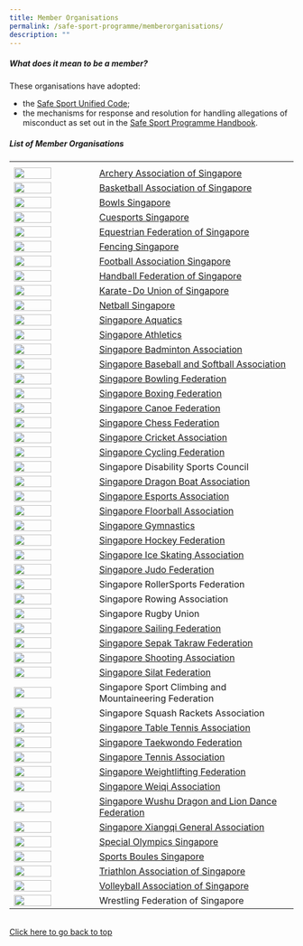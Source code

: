 ```yaml
---
title: Member Organisations
permalink: /safe-sport-programme/memberorganisations/
description: ""
---
```

##### **What does it mean to be a member?**


These organisations have adopted:  
* the [Safe Sport Unified Code](https://www.safesport.sg/files/Safe%20Sport%20Unified%20Code%20v4.pdf);  
* the mechanisms for response and resolution for handling allegations of misconduct as set out in the [Safe Sport Programme Handbook](https://www.safesport.sg/files/Safe%20Sport%20Programme%20Handbook%20101.pdf).
 

 
##### **List of Member Organisations**
<table>
	<tbody><tr style="height:30%"></tr><tr><th style="width:30%"></th><th style="width:70%"></th>		
		</tr><tr><td><img src="/images/archery.png" style="height:100%; width:70%"></td><td><a href="https://archerysingapore.org.sg/high-performance/safe-sport">Archery Association of Singapore</a></td></tr>
		<tr><td><img src="/images/basketball.jpg" style="height:100%; width:70%"></td><td><a href="https://bas.org.sg/uploads/sites/bas/Policy%20-%20Safe%20Sport%2020230118.pdf">Basketball Association of Singapore</a></td></tr>	
		<tr><td><img src="/images/bowls%20sg%20logo.png" style="height:100%; width:70%"></td><td><a href="https://www.bowlssingapore.org/safe-sport-policy/">Bowls Singapore</a></td></tr>
		<tr><td><img src="/images/cuesports%20logo.png" style="height:100%; width:70%"></td><td><a href="http://cuesports.org.sg/safe-sport-policy/">Cuesports Singapore</a></td></tr>	
		<tr><td><img src="/images/efs%20logo.png" style="height:100%; width:70%"></td><td><a href="https://equestrianfederationsg.com/safe-sports-policy">Equestrian Federation of Singapore</a></td></tr>
		<tr><td><img src="/images/fs%20logo.png" style="height:100%; width:70%"></td><td><a href="https://www.fencingsingapore.org.sg/safe-sport/#">Fencing Singapore</a></td></tr>
				<tr><td><img src="/images/football.png" style="height:100%; width:70%"></td><td><a href="https://fas.org.sg/wp-content/uploads/2023/03/Safe-Sport-Policy_Football-Association-of-Singapore.pdf">Football Association Singapore</a></td></tr>	
				<tr><td><img src="/images/logos/Blue%20Pic%20Only.png" style="height:100%; width:70%"></td><td><a href="https://www.hfs.org.sg/_files/ugd/00c9dc_1a04c9d2f00c432cb5eb9b8417a6a9c9.pdf">Handball Federation of Singapore</a></td></tr>			
				<tr><td><img src="/images/karate.jpg" style="height:100%; width:70%"></td><td><a href="http://kus.org.sg/KUSSafeSport.pdf">Karate-Do Union of Singapore</a></td></tr>				
		<tr><td><img src="/images/netball%20logo.png" style="height:100%; width:70%"></td><td><a href="https://www.netball.org.sg/wp-content/uploads/2023/02/NETBALL-SINGAPORE-SAFE-SPORT-PROGRAMME-updated-2-Nov-2022-002_Safe-Sport-inputs-003-desktop-1.pdf">Netball Singapore</a></td></tr>
				<tr><td><img src="/images/aquatics%20saq.png" style="height:100%; width:70%"></td><td><a href="https://www.swimming.org.sg/getattachment/SSA/Safe-Sport/Safe-Aquatics/V1-0_SSA-Safe-Sport-Policy_FINAL-(1).pdf.aspx">Singapore Aquatics</a></td></tr>	
		<tr><td><img src="/images/athletics.jpg" style="height:100%; width:70%"></td><td><a href="https://www.singaporeathletics.org.sg/wp-content/uploads/2023/01/SAA-Safe-Sport-Policy-FINAL.pdf">Singapore Athletics</a></td></tr>
		<tr><td><img src="/images/logos/Blue%20Pic%20Only.png" style="height:100%; width:70%"></td><td><a href="https://singaporebadminton.org.sg/site/singapore-badminton-associations-safe-sport-commitment/">Singapore Badminton Association</a></td></tr>	
		<tr><td><img src="/images/logos/Blue%20Pic%20Only.png" style="height:100%; width:70%"></td><td><a href="https://www.sbsa.org.sg/safe-sport-programme">Singapore Baseball and Softball Association</a></td></tr>
		<tr><td><img src="/images/bowling.jpg" style="height:100%; width:70%"></td><td><a href="https://singaporebowling.org.sg/wp-content/uploads/2023/03/0.16-Safe-Sport-Policy-GC-Approved.pdf">Singapore Bowling Federation</a></td></tr>
		<tr><td><img src="/images/boxing.PNG" style="height:100%; width:70%"></td><td><a href="https://www.singapore-boxing.org/safe-sport-policy">Singapore Boxing Federation</a></td></tr>	
		<tr><td><img src="/images/canoe%20scf.png" style="height:100%; width:70%"></td><td><a href="https://scf.org.sg/pages/details/safe-sport">Singapore Canoe Federation</a></td></tr>	
		<tr><td><img src="/images/chess%20logo.png" style="height:100%; width:70%"></td><td><a href="https://singaporechess.org.sg/wp-content/uploads/2023/02/Safe-Sport-Policy-SCF-2.pdf">Singapore Chess Federation</a></td></tr>	
			<tr><td><img src="/images/high%20res%20SCA%20Logo.png" style="height:100%; width:70%"></td><td><a href="https://singaporecricket.org/safe-sport-policy/">Singapore Cricket Association</a></td></tr>	
		<tr><td><img src="/images/scf%20logo.png" style="height:100%; width:70%"></td><td><a href="https://singaporecycling.org.sg/pages/safe-sport-commitment">Singapore Cycling Federation</a></td></tr>
		<tr><td><img src="/images/sdsc%20logo.jpg" style="height:100%; width:70%"></td><td><a>Singapore Disability Sports Council</a></td></tr>	
		<tr><td><img src="/images/dragonboat.jpg" style="height:100%; width:70%"></td><td><a href="https://sdba.org.sg/wp-content/uploads/2023/04/SDBA-Safe-Sport-Policy-30-Mar-2023.pdf">Singapore Dragon Boat Association</a></td></tr>		
		<tr><td><img src="/images/sgea%20logo.png" style="height:100%; width:70%"></td><td><a href="https://esports.org.sg/wp-content/uploads/2022/11/Safe-Sport-Policy-SGEA-1.pdf">Singapore Esports Association</a></td></tr>
		<tr><td><img src="/images/floorball.jpg" style="height:100%; width:70%"></td><td><a href="https://cdn.revolutionise.com.au/news/inis3fjuvite6aad.docx">Singapore Floorball Association</a></td></tr>
		<tr><td><img src="/images/gymnastics%20logo.png" style="height:100%; width:70%"></td><td><a href="https://www.singaporegymnastics.org.sg/safe-sport/child-safety/">Singapore Gymnastics</a></td></tr>
		<tr><td><img src="/images/hockey%20logo.png" style="height:100%; width:70%"></td><td><a href="https://www.singaporehockey.org/resources/shf-safe-sport-policy/">Singapore Hockey Federation</a></td></tr>
		<tr><td><img src="/images/logos/Blue%20Pic%20Only.png" style="height:100%; width:70%"></td><td><a href="https://www.sisa.org.sg/safe-sport">Singapore Ice Skating Association</a></td></tr>
		<tr><td><img src="/images/sjf%20logo.png" style="height:100%; width:70%"></td><td><a href="https://www.sjf.sg/safesport">Singapore Judo Federation</a></td></tr>
		<tr><td><img src="/images/logos/Blue%20Pic%20Only.png" style="height:100%; width:70%"></td><td><a>Singapore RollerSports Federation</a></td></tr>
		<tr><td><img src="/images/logos/Blue%20Pic%20Only.png" style="height:100%; width:70%"></td><td><a>Singapore Rowing Association</a></td></tr>		
		<tr><td><img src="/images/sru%20logo.png" style="height:100%; width:70%"></td><td><a>Singapore Rugby Union</a></td></tr>	
		<tr><td><img src="/images/ssf%20logo%202018_full%20colour.jpg" style="height:100%; width:70%"></td><td><a href="https://sailing.org.sg/wp-content/uploads/2023/03/SSF-Safe-Sport-Policy.pdf">Singapore Sailing Federation</a></td></tr>	
		<tr><td><img src="/images/perses%20logo.png" style="height:100%; width:70%"></td><td><a href="https://www.sgsepaktakraw.org/safe-sports-policy">Singapore Sepak Takraw Federation</a></td></tr>
		<tr><td><img src="/images/shooting.PNG" style="height:100%; width:70%"></td><td><a href="https://singaporeshooting.org/portal/wp-content/uploads/Singapore-Shooting-Association_Safe-Sport-Policy-as-of-27-July-2022.pdf">Singapore Shooting Association</a></td></tr>
		<tr><td><img src="/images/silat%20persisi.PNG" style="height:100%; width:70%"></td><td><a href="https://persisi.org/uploads/events/40/attachments/Singapore%20Silat%20Federation%20-%20Safe%20Sport%20Policy.pdf">Singapore Silat Federation</a></td></tr>
		<tr><td><img src="/images/sport%20climbing.jpg" style="height:100%; width:70%"></td><td><a>Singapore Sport Climbing and Mountaineering Federation</a></td></tr>
		<tr><td><img src="/images/squash.png" style="height:100%; width:70%"></td><td><a>Singapore Squash Rackets Association</a></td></tr>
		<tr><td><img src="/images/logos/Blue%20Pic%20Only.png" style="height:100%; width:70%"></td><td><a href="https://www.stta.org.sg/wp-content/uploads/2022/12/Safe-Sport-Policy-Template_STTA.docx-dated-9-Dec-2022.pdf">Singapore Table Tennis Association</a></td></tr>
	<tr><td><img src="/images/STF%20Logo.png" style="height:100%; width:70%"></td><td><a href="https://www.stf.sg/wp-content/uploads/2023/03/Safe-Sport-Policy_STF_21-Feb-2023_compressed-1.pdf">Singapore Taekwondo Federation</a></td></tr>
		<tr><td><img src="/images/logos/Blue%20Pic%20Only.png" style="height:100%; width:70%"></td><td><a href="https://www.singtennis.org.sg/resource-center-download.aspx?token=GY7N4B9f5n9KBNDx7IwPco0blaZCSSXO">Singapore Tennis Association</a></td></tr>		
		<tr><td><img src="/images/logos/Blue%20Pic%20Only.png" style="height:100%; width:70%"></td><td><a href="https://www.swf.org.sg/policies/swf-safe-sport-policy">Singapore Weightlifting Federation</a></td></tr>
		<tr><td><img src="/images/logos/Blue%20Pic%20Only.png" style="height:100%; width:70%"></td><td><a href="https://www.sportsboules.org.sg/our-polices">Singapore Weiqi Association</a></td></tr>
		<tr><td><img src="/images/wuzong.PNG" style="height:100%; width:70%"></td><td><a href="https://wuzong.com/wp-content/uploads/2023/03/SWDLDF-Safe-Sport-Policy.pdf">Singapore Wushu Dragon and Lion Dance Federation</a></td></tr>
		<tr><td><img src="/images/logos/Blue%20Pic%20Only.png" style="height:100%; width:70%"></td><td><a href="http://www.xiangqi.sg/xqsite/sixga-safe-sport-policy/">Singapore Xiangqi General Association</a></td></tr>
		<tr><td><img src="/images/logos/Blue%20Pic%20Only.png" style="height:100%; width:70%"></td><td><a href="https://www.specialolympics.org.sg/media/b10bwfuv/sosg-safe-sport-policy.pdf">Special Olympics Singapore</a></td></tr>
		<tr><td><img src="/images/sport%20boules%20logo.png" style="height:100%; width:70%"></td><td><a href="https://www.sportsboules.org.sg/our-polices">Sports Boules Singapore</a></td></tr>
		<tr><td><img src="/images/triathlon%20logo.png" style="height:100%; width:70%"></td><td><a href="https://www.triathlonsingapore.org/about/safe-sport/">Triathlon Association of Singapore</a></td></tr>
		<tr><td><img src="/images/volleyball%20logo.png" style="height:100%; width:70%"></td><td><a href="https://volleyball.org.sg/constitution-annual-report-policies/">Volleyball Association of Singapore</a></td></tr>
		<tr><td><img src="/images/wrestling%20federation.png" style="height:100%; width:70%"></td><td><a>Wrestling Federation of Singapore</a></td></tr>
</tbody></table><table></table>


[Click here to go back to top](#what-does-it-mean-to-be-a-member)